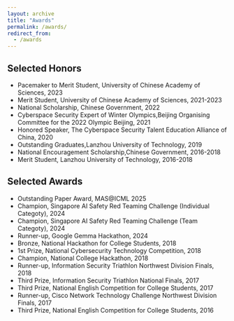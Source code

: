 ```yaml
---
layout: archive
title: "Awards"
permalink: /awards/
redirect_from:
  - /awards
---
```


## Selected Honors
* Pacemaker to Merit Student, University of Chinese Academy of Sciences, 2023
* Merit Student, University of Chinese Academy of Sciences, 2021-2023
* National Scholarship, Chinese Government, 2022
* Cyberspace Security Expert of Winter Olympics,Beijing Organising Committee for the 2022 Olympic Beijing, 2021
* Honored Speaker, The Cyberspace Security Talent Education Alliance of China, 2020
* Outstanding Graduates,Lanzhou University of Technology, 2019
* National Encouragement Scholarship,Chinese Government, 2016-2018
* Merit Student, Lanzhou University of Technology, 2016-2018

## Selected Awards
* Outstanding Paper Award, MAS@ICML 2025
* Champion, Singapore AI Safety Red Teaming Challenge (Individual Categoty), 2024
* Champion, Singapore AI Safety Red Teaming Challenge (Team Categoty), 2024
* Runner-up, Google Gemma Hackathon, 2024
* Bronze, National Hackathon for College Students, 2018
* 1st Prize, National Cybersecurity Technology Competition, 2018
* Champion, National College Hackathon, 2018
* Runner-up, Information Security Triathlon Northwest Division Finals, 2018
* Third Prize, Information Security Triathlon National Finals, 2017
* Third Prize, National English Competition for College Students, 2017
* Runner-up, Cisco Network Technology Challenge Northwest Division Finals, 2017
* Third Prize, National English Competition for College Students, 2016
